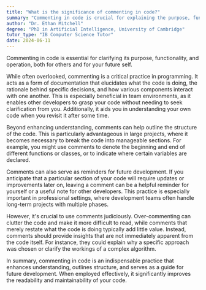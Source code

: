 ```yaml
---
title: "What is the significance of commenting in code?"
summary: "Commenting in code is crucial for explaining the purpose, functionality and operation of the code to others and your future self."
author: "Dr. Ethan Mitchell"
degree: "PhD in Artificial Intelligence, University of Cambridge"
tutor_type: "IB Computer Science Tutor"
date: 2024-06-11
---
```


Commenting in code is essential for clarifying its purpose, functionality, and operation, both for others and for your future self.

While often overlooked, commenting is a critical practice in programming. It acts as a form of documentation that elucidates what the code is doing, the rationale behind specific decisions, and how various components interact with one another. This is especially beneficial in team environments, as it enables other developers to grasp your code without needing to seek clarification from you. Additionally, it aids you in understanding your own code when you revisit it after some time.

Beyond enhancing understanding, comments can help outline the structure of the code. This is particularly advantageous in large projects, where it becomes necessary to break the code into manageable sections. For example, you might use comments to denote the beginning and end of different functions or classes, or to indicate where certain variables are declared.

Comments can also serve as reminders for future development. If you anticipate that a particular section of your code will require updates or improvements later on, leaving a comment can be a helpful reminder for yourself or a useful note for other developers. This practice is especially important in professional settings, where development teams often handle long-term projects with multiple phases.

However, it's crucial to use comments judiciously. Over-commenting can clutter the code and make it more difficult to read, while comments that merely restate what the code is doing typically add little value. Instead, comments should provide insights that are not immediately apparent from the code itself. For instance, they could explain why a specific approach was chosen or clarify the workings of a complex algorithm.

In summary, commenting in code is an indispensable practice that enhances understanding, outlines structure, and serves as a guide for future development. When employed effectively, it significantly improves the readability and maintainability of your code.
    